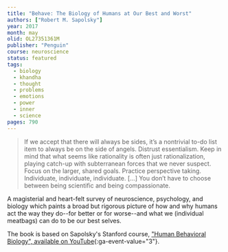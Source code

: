 ```yaml
---
title: "Behave: The Biology of Humans at Our Best and Worst"
authors: ["Robert M. Sapolsky"]
year: 2017
month: may
olid: OL27351361M
publisher: "Penguin"
course: neuroscience
status: featured
tags:
  - biology
  - khandha
  - thought
  - problems
  - emotions
  - power
  - inner
  - science
pages: 790
---
```


> If we accept that there will always be sides, it’s a nontrivial to-do list item to always be on the side of angels. Distrust essentialism. Keep in mind that what seems like rationality is often just rationalization, playing catch-up with subterranean forces that we never suspect. Focus on the larger, shared goals. Practice perspective taking. Individuate, individuate, individuate. [...] You don’t have to choose between being scientific and being compassionate.

A magisterial and heart-felt survey of neuroscience, psychology, and biology which paints a broad but rigorous picture of how and why humans act the way they do--for better or for worse--and what we (individual meatbags) can do to be our best selves.

The book is based on Sapolsky's Stanford course, ["Human Behavioral Biology", available on YouTube](https://youtube.com/playlist?list=PL848F2368C90DDC3D){:ga-event-value="3"}.

